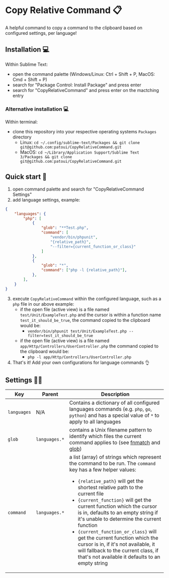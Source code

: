 # Copy Relative Command 📋️

A helpful command to copy a command to the clipboard based on configured settings, per language!

## Installation 💻️

Within Sublime Text:
- open the command palette (Windows/Linux: Ctrl + Shift + P, MacOS: Cmd + Shift + P)
- search for "Package Control: Install Package" and press enter
- search for "CopyRelativeCommand" and press enter on the mactching entry

### Alternative installation 💻️

Within terminal:
- clone this repository into your respective operating systems `Packages` directory
    - Linux: `cd ~/.config/sublime-text/Packages && git clone git@github.com:patoui/CopyRelativeCommand.git`
    - MacOS: `cd ~/Library/Application Support/Sublime Text 3/Packages && git clone git@github.com:patoui/CopyRelativeCommand.git`

## Quick start 🚀️

1. open command palette and search for "CopyRelativeCommand Settings"
2. add language settings, example:
```json
{
    "languages": {
        "php": [
            {
                "glob": "**Test.php",
                "command": [
                    "vendor/bin/phpunit",
                    "{relative_path}",
                    "--filter={current_function_or_class}"
                ]
            },
            {
                "glob": "*",
                "command": ["php -l {relative_path}"],
            },
        ],
    }
}
```
3. execute `CopyRelativeCommand` within the configured language, such as a `php` file in our above example:
    - if the open file (active view) is a file named `test/Unit/ExampleTest.php` and the cursor is within a function name `test_it_should_be_true`, the command copied to the clipboard would be:
        - `vendor/bin/phpunit test/Unit/ExampleTest.php --filter=test_it_should_be_true`
    - if the open file (active view) is a file named `app/Http/Controllers/UserController.php` the command copied to the clipboard would be:
        - `php -l app/Http/Controllers/UserController.php`
4. That's it! Add your own configurations for language commands 👌️

## Settings 👨‍💻️

<table>
    <thead>
        <tr>
            <th>Key</th>
            <th>Parent</th>
            <th>Description</th>
        </tr>
    </thead>
    <tbody>
        <tr>
            <td><code>languages</code></td>
            <td>N/A</td>
            <td>Contains a dictionary of all configured languages commands (e.g. <code>php</code>, <code>go</code>, <code>python</code>) and has a special value of <code>*</code> to apply to all languages</td>
        </tr>
        <tr>
            <td><code>glob</code></td>
            <td><code>languages.*</code></td>
            <td>contains a Unix filename pattern to identify which files the current command applies to (see <a href="https://docs.python.org/3/library/fnmatch.html">fnmatch</a> and <a href="https://en.wikipedia.org/wiki/Glob_(programming)">glob</a>)</td>
        </tr>
        <tr>
            <td><code>command</code></td>
            <td><code>languages.*</code></td>
            <td>
                a list (array) of strings which represent the command to be run. The <code>command</code> key has a few helper values:
                <ul>
                    <li><code>{relative_path}</code> will get the shortest relative path to the current file</li>
                    <li><code>{current_function}</code> will get the current function which the cursor is in, defaults to an empty string if it's unable to determine the current function</li>
                    <li><code>{current_function_or_class}</code> will get the current function which the cursor is in, if it's not available, it will fallback to the current class, if that's not available it defaults to an empty string</li>
                </ul>
            </td>
        </tr>
    </tbody>
</table>
